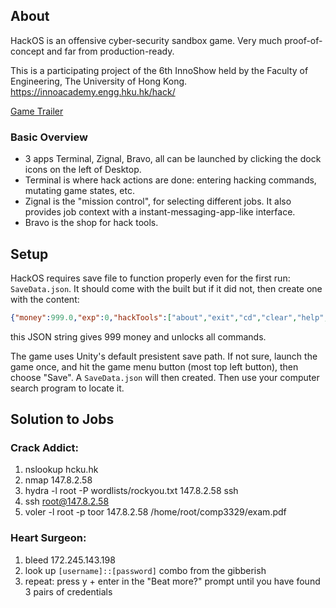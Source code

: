 ## About

HackOS is an offensive cyber-security sandbox game. Very much proof-of-concept and far from production-ready.

This is a participating project of the 6th InnoShow held by the Faculty of Engineering, The University of Hong Kong.
https://innoacademy.engg.hku.hk/hack/

[Game Trailer](https://youtu.be/_CbzQMBAphA)

### Basic Overview
- 3 apps Terminal, Zignal, Bravo, all can be launched by clicking the dock icons on the left of Desktop.
- Terminal is where hack actions are done: entering hacking commands, mutating game states, etc.
- Zignal is the "mission control", for selecting different jobs. It also provides job context with a instant-messaging-app-like interface.
- Bravo is the shop for hack tools.

## Setup
HackOS requires save file to function properly even for the first run: `SaveData.json`.
It should come with the built but if it did not, then create one with the content:
```json
{"money":999.0,"exp":0,"hackTools":["about","exit","cd","clear","help","ls","nslookup","pwd","ssh","whoami","bleed","hydra","voler","nmap"]}
```
this JSON string gives 999 money and unlocks all commands.

The game uses Unity's default presistent save path. If not sure, launch the game once, and hit the game menu button (most top left button), then choose "Save". A `SaveData.json` will then created. Then use your computer search program to locate it.

## Solution to Jobs
### Crack Addict:
1. nslookup hcku.hk
2. nmap 147.8.2.58
3. hydra -l root -P wordlists/rockyou.txt 147.8.2.58 ssh
4. ssh root@147.8.2.58
5. voler -l root -p toor 147.8.2.58 /home/root/comp3329/exam.pdf
### Heart Surgeon:
1. bleed 172.245.143.198
2. look up `[username]::[password]` combo from the gibberish
3. repeat: press y + enter in the "Beat more?" prompt until you have found 3 pairs of credentials
